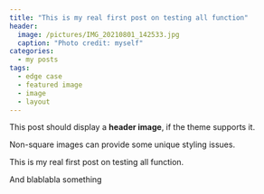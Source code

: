 ```yaml
---
title: "This is my real first post on testing all function"
header:
  image: /pictures/IMG_20210801_142533.jpg
  caption: "Photo credit: myself"
categories:
  - my posts
tags:
  - edge case
  - featured image
  - image
  - layout
---
```


This post should display a **header image**, if the theme supports it.

Non-square images can provide some unique styling issues.

This is my real first post on testing all function.

And blablabla something

